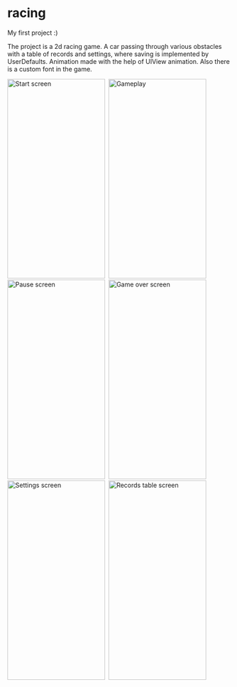 # racing

My first project :)

The project is a 2d racing game. A car passing through various obstacles with a table of records and settings, where saving is implemented by UserDefaults. Animation made with the help of UIView animation. Also there is a custom font in the game.

<img src="https://user-images.githubusercontent.com/92629913/210417044-eb8386a2-4d5c-4c23-af55-9442b707eb63.png" title="Start screen" alt="Start screen" width="220" height="450"/>&nbsp; <img src="https://user-images.githubusercontent.com/92629913/210417098-68a2d0a3-8fc8-4de7-912f-9e427d2b591f.png" title="Gameplay" alt="Gameplay" width="220" height="450"/>&nbsp; <img src="https://user-images.githubusercontent.com/92629913/210417115-92eafc28-76f9-400a-88a8-17b2d5e22750.png" title="Pause screen" alt="Pause screen" width="220" height="450"/>&nbsp; <img src="https://user-images.githubusercontent.com/92629913/210417151-4e832795-c649-4331-b195-f543becdaacc.png" title="Game over screen" alt="Game over screen" width="220" height="450"/>&nbsp; <img src="https://user-images.githubusercontent.com/92629913/210417200-aaedac8c-eb79-4e51-b4b9-85a6d73884a6.png" title="Settings screen" alt="Settings screen" width="220" height="450"/>&nbsp; <img src="https://user-images.githubusercontent.com/92629913/210417229-911c85ee-3e88-4b73-a319-84aaab2177b9.png" title="Records table screen" alt="Records table screen" width="220" height="450"/>&nbsp;






